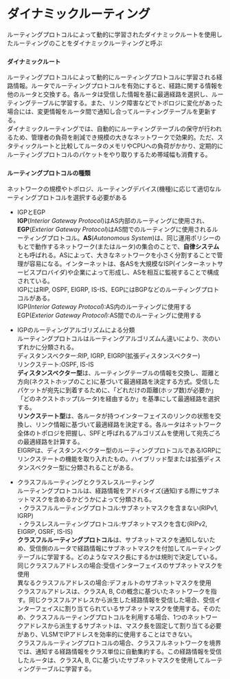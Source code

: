 # ダイナミックルーティング
ルーティングプロトコルによって動的に学習されたダイナミックルートを使用したルーティングのことをダイナミックルーティングと呼ぶ

### `ダイナミックルート`
ルーティングプロトコルによって動的にルーティングプロトコルに学習される経路情報。ルータでルーティングプロトコルを有効にすると、経路に関する情報を他のルータと交換する。各ルータは受信した情報を基に最適経路を選択し、ルーティングテーブルに学習する。また、リンク障害などでトポロジに変化があった場合には、変更情報をルータ間で通知し合ってルーティングテーブルを更新する。  
ダイナミックルーティングでは、自動的にルーティングテーブルの保守が行われるため、管理者の負荷を削減でき規模の大きなネットワークで効果的。ただ、スタティックルートと比較してルータのメモリやCPUへの負荷がかかり、定期的にルーティングプロトコルのパケットをやり取りするため帯域幅も消費する。

### `ルーティングプロトコルの種類`
ネットワークの規模やトポロジ、ルーティングデバイス(機種)に応じて適切なルーティングプロトコルを選択する必要がある

- IGPとEGP  
**IGP**(*Interior Gateway Protocol*)はAS内部のルーティングに使用され、**EGP**(*Exterior Gateway Protocol*)はAS間でのルーティングに使用されるルーティングプロトコル。**AS**(*Autonomous System*)は、同じ運用ポリシーのもとで動作するネットワーク(またはルータ)の集合のことで、**自律システム**とも呼ばれる。ASによって、大きなネットワークを小さく分割することで管理が容易になる。インターネットは、各ASを大規模なISP(インターネットサービスプロバイダ)や企業によって形成し、ASを相互に監視することで構成されている。  
IGPにはRIP, OSPF, EIGRP, IS-IS、EGPにはBGPなどのルーティングプロトコルがある。  
IGP(*Interior Gateway Protocol*):AS内のルーティングに使用する  
EGP(*Exterior Gateway Protocol*):AS間でのルーティングに使用する

- IGPのルーティングアルゴリズムによる分類  
ルーティングプロトコルはルーティングアルゴリズムん違いにより、次のいずれかに分類される。  
ディスタンスベクター:RIP, IGRP, EIGRP(拡張ディスタンスベクター)  
リンクステート:OSPF, IS-IS  
**ディスタンスベクター型**は、ルーティングテーブルの情報を交換し、距離と方向(ネクストホップのこと)に基づいて最適経路を決定する方式。受信したパケットが宛先に到着するために、「どれだけの距離(ホップ数)が必要か」「どのネクストホップ(ルータ)を経由するか」を基準にして最適経路を選択する。  
**リンクステート型**は、各ルータが持つインターフェイスのリンクの状態を交換し、リンク情報に基づいて最適経路を決定する。各ルータはネットワーク全体のトポロジを把握し、SPFと呼ばれるアルゴリズムを使用して宛先ごろの最適経路を計算する。  
EIGRPは、ディスタンスベクター型のルーティングプロトコルであるIGRPにリンクステートの機能を取り入れたもの。ハイブリッド型または拡張ディスタンスベクター型に分類されることがある。

- クラスフルルーティングとクラスレスルーティング  
ルーティングプロトコルは、経路情報をアドバタイズ(通知)する際にサブネットマスクを含めるかどうかによって分類される。  
・クラスフルルーティングプロトコル:サブネットマスクを含まない(RIPv1, IGRP)  
・クラスレスルーティングプロトコル:サブネットマスクを含む(RIPv2, EIGRP, OSRF, IS-IS)</br>
**クラスフルルーティングプロトコル**は、サブネットマスクを通知しないため、受信側のルータで経路情報にサブネットマスクを付加してルーティングテーブルに学習する。どのようなマスク長にするかは規則で決定している。  
同じクラスフルアドレスの場合:受信インターフェイスのサブネットマスクを使用  
異なるクラスフルアドレスの場合:デフォルトのサブネットマスクを使用</br>
クラスフルアドレスは、クラスA, B, Cの概念に基づいたネットワークを指す。同じクラスフルアドレスから派生した経路情報を受信した場合、受信インターフェイスに割り当てられているサブネットマスクを使用する。そのため、クラスフルルーティングプロトコルを利用する場合、1つのネットワークアドレスから派生するサブネットは、マスク長を固定して割り当てる必要があり、VLSMでIPアドレスを効率的に使用することはできない。  
クラスフルルーティングプロトコルの場合、クラスフルネットワークを境界では、通知する経路情報をクラス単位に自動集約する。この経路情報を受信したルータは、クラスA, B, Cに基づいたサブネットマスクを使用してルーティングテーブルに学習する。
